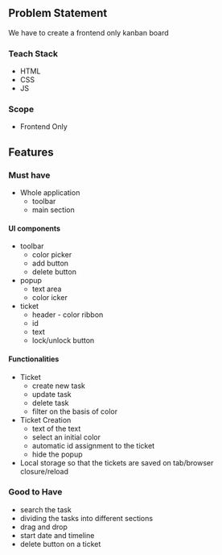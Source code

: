 ## Problem Statement
We have to create a frontend only kanban board

### Teach Stack
* HTML
* CSS
* JS

### Scope
* Frontend Only

## Features

### Must have
* Whole application
    * toolbar
    * main section

#### UI components
* toolbar
    * color picker
    * add button
    * delete button
* popup
    * text area
    * color icker
* ticket
    * header - color ribbon
    * id
    * text
    * lock/unlock button

#### Functionalities
* Ticket
    * create new task
    * update task
    * delete task
    * filter on the basis of color
* Ticket Creation
    * text of the text
    * select an initial color
    * automatic id assignment to the ticket 
    * hide the popup
* Local storage so that the tickets are saved on tab/browser closure/reload

### Good to Have
* search the task
* dividing the tasks into different sections
* drag and drop
* start date and timeline 
* delete button on a ticket